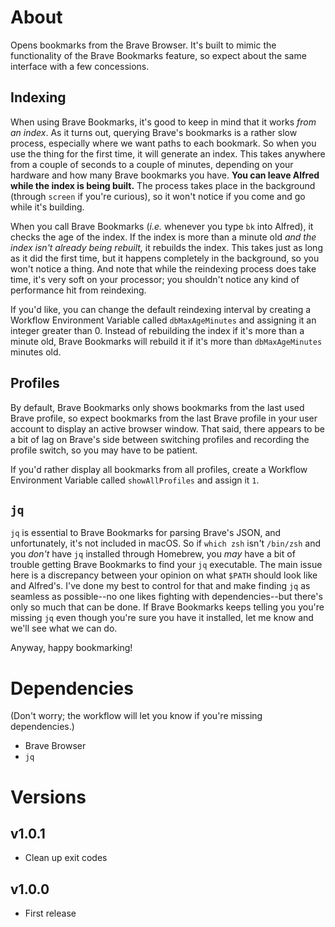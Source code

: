 # About

Opens bookmarks from the Brave Browser. It's built to mimic the functionality of the Brave Bookmarks feature, so expect about the same interface with a few concessions.

## Indexing

When using Brave Bookmarks, it's good to keep in mind that it works *from an index*. As it turns out, querying Brave's bookmarks is a rather slow process, especially where we want paths to each bookmark. So when you use the thing for the first time, it will generate an index. This takes anywhere from a couple of seconds to a couple of minutes, depending on your hardware and how many Brave bookmarks you have. **You can leave Alfred while the index is being built.** The process takes place in the background (through `screen` if you're curious), so it won't notice if you come and go while it's building.

When you call Brave Bookmarks (*i.e.* whenever you type `bk` into Alfred), it checks the age of the index. If the index is more than a minute old *and the index isn't already being rebuilt,* it rebuilds the index. This takes just as long as it did the first time, but it happens completely in the background, so you won't notice a thing. And note that while the reindexing process does take time, it's very soft on your processor; you shouldn't notice any kind of performance hit from reindexing.

If you'd like, you can change the default reindexing interval by creating a Workflow Environment Variable called `dbMaxAgeMinutes` and assigning it an integer greater than 0. Instead of rebuilding the index if it's more than a minute old, Brave Bookmarks will rebuild it if it's more than `dbMaxAgeMinutes` minutes old.

## Profiles

By default, Brave Bookmarks only shows bookmarks from the last used Brave profile, so expect bookmarks from the last Brave profile in your user account to display an active browser window. That said, there appears to be a bit of lag on Brave's side between switching profiles and recording the profile switch, so you may have to be patient.

If you'd rather display all bookmarks from all profiles, create a Workflow Environment Variable called `showAllProfiles` and assign it `1`.

## `jq`

`jq` is essential to Brave Bookmarks for parsing Brave's JSON, and unfortunately, it's not included in macOS. So if `which zsh` isn't `/bin/zsh` and you *don't* have `jq` installed through Homebrew, you *may* have a bit of trouble getting Brave Bookmarks to find your `jq` executable. The main issue here is a discrepancy between your opinion on what `$PATH` should look like and Alfred's. I've done my best to control for that and make finding `jq` as seamless as possible--no one likes fighting with dependencies--but there's only so much that can be done. If Brave Bookmarks keeps telling you you're missing `jq` even though you're sure you have it installed, let me know and we'll see what we can do.

Anyway, happy bookmarking!

# Dependencies

(Don't worry; the workflow will let you know if you're missing dependencies.)

- Brave Browser
- `jq`

# Versions

## v1.0.1

- Clean up exit codes

## v1.0.0

- First release
